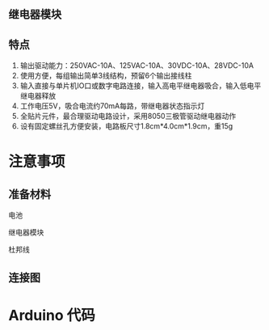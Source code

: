 ## 继电器模块

## 特点

1. 输出驱动能力：250VAC-10A、125VAC-10A、30VDC-10A、28VDC-10A
2. 使用方便，每组输出简单3线结构，预留6个输出接线柱
3. 输入直接与单片机IO口或数字电路连接，输入高电平继电器吸合，输入低电平继电器释放
4. 工作电压5V，吸合电流约70mA每路，带继电器状态指示灯
5. 全贴片元件，最合理驱动电路设计，采用8050三极管驱动继电器动作
6. 设有固定螺丝孔方便安装，电路板尺寸1.8cm\*4.0cm\*1.9cm，重15g

# 注意事项

## 准备材料

电池

继电器模块

杜邦线

## 连接图

# Arduino 代码

```cpp

```



